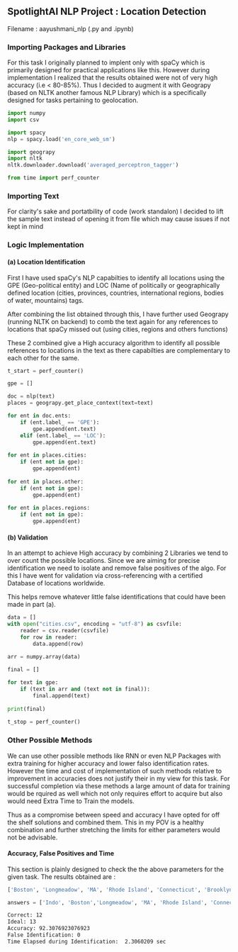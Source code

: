 ## SpotlightAI NLP Project : Location Detection

Filename : aayushmani_nlp (.py and .ipynb)

### Importing Packages and Libraries

For this task I originally planned to implent only with spaCy which is primarily designed for practical applications like this. However during implementation I realized that the results obtained were not of very high accuracy (i.e < 80-85%). Thus I decided to augment it with Geograpy (based on NLTK another famous NLP Library) which is a specifically designed for tasks pertaining to geolocation.

```python
import numpy
import csv

import spacy
nlp = spacy.load('en_core_web_sm')

import geograpy
import nltk
nltk.downloader.download('averaged_perceptron_tagger')

from time import perf_counter
```

### Importing Text

For clarity's sake and portatbility of code (work standalon) I decided to lift the sample text instead of opening it from file which may cause issues if not kept in mind

### Logic Implementation

#### (a) Location Identification

First I have used spaCy's NLP capabilties to identify all locations using the GPE (Geo-political entity) and LOC (Name of politically or geographically defined location (cities, provinces, countries, international regions, bodies of water, mountains) tags.

After combining the list obtained through this,  I have further used Geograpy (running NLTK on backend) to comb the text again for any references to locations that spaCy missed out (using cities, regions and others functions)

These 2 combined give a High accuracy algorithm to identify all possible references to locations in the text as there capabilties are complementary to each other for the same.

```python
t_start = perf_counter()

gpe = []

doc = nlp(text)
places = geograpy.get_place_context(text=text)

for ent in doc.ents:
    if (ent.label_ == 'GPE'):
        gpe.append(ent.text)
    elif (ent.label_ == 'LOC'):
        gpe.append(ent.text)
    
for ent in places.cities:
    if (ent not in gpe):
        gpe.append(ent)
    
for ent in places.other:
    if (ent not in gpe):
        gpe.append(ent)
    
for ent in places.regions:
    if (ent not in gpe):
        gpe.append(ent)
```

#### (b) Validation

In an attempt to achieve High accuracy by combining 2 Libraries we tend to over count the possible locations. Since we are aiming for precise identification we need to isolate and remove false positives of the algo. For this I have went for validation via cross-referencing with a certified Database of locations worldwide.

This helps remove whatever little false identifications that could have been made in part (a).

```python
data = []
with open("cities.csv", encoding = "utf-8") as csvfile:
    reader = csv.reader(csvfile)
    for row in reader:
        data.append(row)
        
arr = numpy.array(data)

final = []

for text in gpe:
    if (text in arr and (text not in final)):
        final.append(text)
        
print(final)
        
t_stop = perf_counter()
```

### Other Possible Methods  

We can use other possible methods like RNN or even NLP Packages with extra training for higher accuracy and lower falso identification rates. However the time and cost of implementation of such methods relative to improvement in accuracies does not justify their in my view for this task. For successful completion via these methods a large amount of data for training would be rquired as well which not only requires effort to acquire but also would need Extra Time to Train the models.

Thus as a compromise between speed and accuracy I have opted for off the shelf solutions and combined them. This in my POV is a healthy combination and further stretching the limits for either parameters would not be advisable.

####  Accuracy, False Positives and Time

This section is plainly designed to check the the above parameters for the given task. The results obtained are :

```bash
['Boston', 'Longmeadow', 'MA', 'Rhode Island', 'Connecticut', 'Brooklyn', 'Chicago', 'San Francisco', 'Cambridge', 'Sugar Land', 'TX', 'NYC']
```
```python
answers = ['Indo', 'Boston','Longmeadow', 'MA', 'Rhode Island', 'Connecticut', 'Sugar Land', 'TX', 'Brooklyn', 'NYC', 'Chicago', 'San Francisco', 'Cambridge']
```
```bash
Correct: 12
Ideal: 13
Accuracy: 92.3076923076923
False Identification: 0
Time Elapsed during Identification:  2.3060209 sec
```



